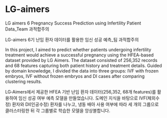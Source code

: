 # LG-aimers
LG aimers 6 Pregnancy Success Prediction using Infertility Patient Data_Team 과적합주의

LG-aimers 6기 난임 환자 데이터를 활용한 임신 성공 예측_팀 과적합주의


In this project, I aimed to predict whether patients undergoing infertility treatment would achieve a successful pregnancy using the HFEA-based dataset provided by LG Aimers. The dataset consisted of 256,352 records and 68 features capturing both patient history and treatment details. Guided by domain knowledge, I divided the data into three groups: IVF with frozen embryos, IVF without frozen embryos and DI cases after comparing clustering results.

LG‑Aimers에서 제공한 HFEA 기반 난임 환자 데이터(256,352, 68개 features)를 활용하여 임신 성공 여부 예측 모델을 만들었습니다. 도메인 지식을 바탕으로 IVF(체외수정) 환자와 DI(인공수정) 환자를 나누고, 냉동 배아 사용 여부에 따라 세 개의 그룹으로 클러스터링한 뒤 각 그룹별로 학습한 모델을 앙상블합니다.
